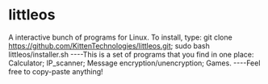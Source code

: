 # littleos
A interactive bunch of programs for Linux.
To install, type: git clone https://github.com/KittenTechnologies/littleos.git; sudo bash littleos/installer.sh
----This is a set of programs that you find in one place:
  Calculator;
  IP_scanner;
  Message encryption/unencryption;
  Games.
----Feel free to copy-paste anything!
